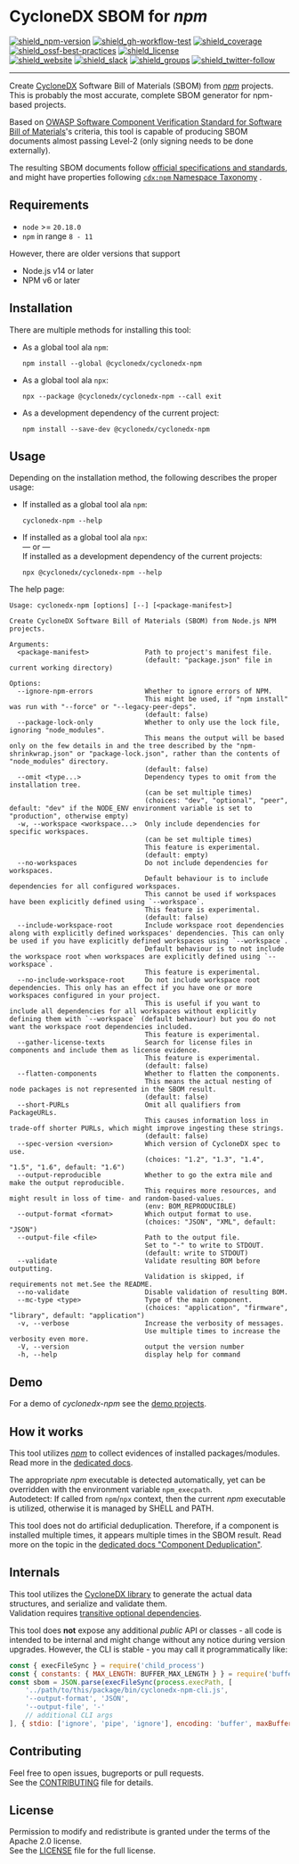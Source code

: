 # CycloneDX SBOM for _npm_

[![shield_npm-version]][link_npm]
[![shield_gh-workflow-test]][link_gh-workflow-test]
[![shield_coverage]][link_codacy]
[![shield_ossf-best-practices]][link_ossf-best-practices]
[![shield_license]][license_file]  
[![shield_website]][link_website]
[![shield_slack]][link_slack]
[![shield_groups]][link_discussion]
[![shield_twitter-follow]][link_twitter]

----

Create [CycloneDX] Software Bill of Materials (SBOM) from _[npm]_ projects.  
This is probably the most accurate, complete SBOM generator for npm-based projects.

Based on [OWASP Software Component Verification Standard for Software Bill of Materials](https://scvs.owasp.org/scvs/v2-software-bill-of-materials/)'s
criteria, this tool is capable of producing SBOM documents almost passing Level-2 (only signing needs to be done externally).

The resulting SBOM documents follow [official specifications and standards](https://github.com/CycloneDX/specification), 
and might have properties following [`cdx:npm` Namespace Taxonomy](https://github.com/CycloneDX/cyclonedx-property-taxonomy/blob/main/cdx/npm.md)
.

## Requirements

* `node` >= `20.18.0`
* `npm` in range `8 - 11`

However, there are older versions that support 
* Node.js v14 or later
* NPM v6 or later

## Installation

There are multiple methods for installing this tool:

* As a global tool ala `npm`:

  ```shell
  npm install --global @cyclonedx/cyclonedx-npm
  ```

* As a global tool ala `npx`:

  ```shell
  npx --package @cyclonedx/cyclonedx-npm --call exit
  ```

* As a development dependency of the current project:

  ```shell
  npm install --save-dev @cyclonedx/cyclonedx-npm
  ```

## Usage

Depending on the installation method, the following describes the proper usage:

* If installed as a global tool ala `npm`:

  ```shell
  cyclonedx-npm --help
  ```

* If installed as a global tool ala `npx`:  
  — or —  
  If installed as a development dependency of the current projects:

  ```shell
  npx @cyclonedx/cyclonedx-npm --help
  ```

The help page:

```text
Usage: cyclonedx-npm [options] [--] [<package-manifest>]

Create CycloneDX Software Bill of Materials (SBOM) from Node.js NPM projects.

Arguments:
  <package-manifest>              Path to project's manifest file.
                                  (default: "package.json" file in current working directory)

Options:
  --ignore-npm-errors             Whether to ignore errors of NPM.
                                  This might be used, if "npm install" was run with "--force" or "--legacy-peer-deps".
                                  (default: false)
  --package-lock-only             Whether to only use the lock file, ignoring "node_modules".
                                  This means the output will be based only on the few details in and the tree described by the "npm-shrinkwrap.json" or "package-lock.json", rather than the contents of "node_modules" directory.
                                  (default: false)
  --omit <type...>                Dependency types to omit from the installation tree.
                                  (can be set multiple times)
                                  (choices: "dev", "optional", "peer", default: "dev" if the NODE_ENV environment variable is set to "production", otherwise empty)
  -w, --workspace <workspace...>  Only include dependencies for specific workspaces.
                                  (can be set multiple times)
                                  This feature is experimental.
                                  (default: empty)
  --no-workspaces                 Do not include dependencies for workspaces.
                                  Default behaviour is to include dependencies for all configured workspaces.
                                  This cannot be used if workspaces have been explicitly defined using `--workspace`.
                                  This feature is experimental.
                                  (default: false)
  --include-workspace-root        Include workspace root dependencies along with explicitly defined workspaces' dependencies. This can only be used if you have explicitly defined workspaces using `--workspace`.
                                  Default behaviour is to not include the workspace root when workspaces are explicitly defined using `--workspace`.
                                  This feature is experimental.
  --no-include-workspace-root     Do not include workspace root dependencies. This only has an effect if you have one or more workspaces configured in your project.
                                  This is useful if you want to include all dependencies for all workspaces without explicitly defining them with `--workspace` (default behaviour) but you do not want the workspace root dependencies included.
                                  This feature is experimental.
  --gather-license-texts          Search for license files in components and include them as license evidence.
                                  This feature is experimental.
                                  (default: false)
  --flatten-components            Whether to flatten the components.
                                  This means the actual nesting of node packages is not represented in the SBOM result.
                                  (default: false)
  --short-PURLs                   Omit all qualifiers from PackageURLs.
                                  This causes information loss in trade-off shorter PURLs, which might improve ingesting these strings.
                                  (default: false)
  --spec-version <version>        Which version of CycloneDX spec to use.
                                  (choices: "1.2", "1.3", "1.4", "1.5", "1.6", default: "1.6")
  --output-reproducible           Whether to go the extra mile and make the output reproducible.
                                  This requires more resources, and might result in loss of time- and random-based-values.
                                  (env: BOM_REPRODUCIBLE)
  --output-format <format>        Which output format to use.
                                  (choices: "JSON", "XML", default: "JSON")
  --output-file <file>            Path to the output file.
                                  Set to "-" to write to STDOUT.
                                  (default: write to STDOUT)
  --validate                      Validate resulting BOM before outputting.
                                  Validation is skipped, if requirements not met.See the README.
  --no-validate                   Disable validation of resulting BOM.
  --mc-type <type>                Type of the main component.
                                  (choices: "application", "firmware", "library", default: "application")
  -v, --verbose                   Increase the verbosity of messages.
                                  Use multiple times to increase the verbosity even more.
  -V, --version                   output the version number
  -h, --help                      display help for command
```

## Demo

For a demo of _cyclonedx-npm_ see the [demo projects][demo_readme].

## How it works

This tool utilizes _[npm]_ to collect evidences of installed packages/modules.
Read more in the [dedicated docs](https://github.com/CycloneDX/cyclonedx-node-npm/tree/main/docs/how.md).

The appropriate _npm_ executable is detected automatically, yet can be overridden with the environment variable `npm_execpath`.  
Autodetect: If called from `npm`/`npx` context, then the current _npm_ executable is utilized, otherwise it is managed by SHELL and PATH.

This tool does not do artificial deduplication.
Therefore, if a component is installed multiple times, it appears multiple times in the SBOM result.
Read more on the topic in the [dedicated docs "Component Deduplication"](https://github.com/CycloneDX/cyclonedx-node-npm/tree/main/docs/component_deduplication.md).

## Internals

This tool utilizes the [CycloneDX library][cyclonedx-library] to generate the actual data structures, and serialize and validate them.  
Validation requires [transitive optional dependencies](https://github.com/CycloneDX/cyclonedx-javascript-library/blob/main/README.md#optional-dependencies).

This tool does **not** expose any additional _public_ API or classes - all code is intended to be internal and might change without any notice during version upgrades.
However, the CLI is stable - you may call it programmatically like:
```javascript
const { execFileSync } = require('child_process')
const { constants: { MAX_LENGTH: BUFFER_MAX_LENGTH } } = require('buffer')
const sbom = JSON.parse(execFileSync(process.execPath, [
    '../path/to/this/package/bin/cyclonedx-npm-cli.js',
    '--output-format', 'JSON',
    '--output-file', '-'
    // additional CLI args
], { stdio: ['ignore', 'pipe', 'ignore'], encoding: 'buffer', maxBuffer: BUFFER_MAX_LENGTH }))
```
## Contributing

Feel free to open issues, bugreports or pull requests.  
See the [CONTRIBUTING][contributing_file] file for details.

## License

Permission to modify and redistribute is granted under the terms of the Apache 2.0 license.  
See the [LICENSE][license_file] file for the full license.

[license_file]: https://github.com/CycloneDX/cyclonedx-node-npm/blob/main/LICENSE
[contributing_file]: https://github.com/CycloneDX/cyclonedx-node-npm/blob/main/CONTRIBUTING.md
[demo_readme]: https://github.com/CycloneDX/cyclonedx-node-npm/blob/main/demo/README.md

[CycloneDX]: https://cyclonedx.org/
[npm]: http://www.npmjs.com/
[cyclonedx-library]: https://www.npmjs.com/package/@cyclonedx/cyclonedx-library

[shield_gh-workflow-test]: https://img.shields.io/github/actions/workflow/status/CycloneDX/cyclonedx-node-npm/nodejs.yml?branch=main&logo=GitHub&logoColor=white "tests"
[shield_ossf-best-practices]: https://img.shields.io/cii/level/6614?label=OpenSSF%20best%20practices "OpenSSF best practices"
[shield_coverage]: https://img.shields.io/codacy/coverage/16b034e5463543008e1cc0e2a3ed7005?logo=Codacy&logoColor=white "test coverage"
[shield_npm-version]: https://img.shields.io/npm/v/%40cyclonedx%2fcyclonedx-npm/latest?label=npm&logo=npm&logoColor=white "npm"
[shield_license]: https://img.shields.io/github/license/CycloneDX/cyclonedx-node-npm?logo=open%20source%20initiative&logoColor=white "license"
[shield_website]: https://img.shields.io/badge/https://-cyclonedx.org-blue.svg "homepage"
[shield_slack]: https://img.shields.io/badge/slack-join-blue?logo=Slack&logoColor=white "slack join"
[shield_groups]: https://img.shields.io/badge/discussion-groups.io-blue.svg "groups discussion"
[shield_twitter-follow]: https://img.shields.io/badge/Twitter-follow-blue?logo=Twitter&logoColor=white "twitter follow"

[link_website]: https://cyclonedx.org/
[link_gh-workflow-test]: https://github.com/CycloneDX/cyclonedx-node-npm/actions/workflows/nodejs.yml?query=branch%3Amain
[link_codacy]: https://app.codacy.com/gh/CycloneDX/cyclonedx-node-npm/dashboard
[link_ossf-best-practices]: https://www.bestpractices.dev/projects/6614
[link_npm]: https://www.npmjs.com/package/@cyclonedx/cyclonedx-npm
[link_slack]: https://cyclonedx.org/slack/invite
[link_discussion]: https://groups.io/g/CycloneDX
[link_twitter]: https://twitter.com/CycloneDX_Spec
